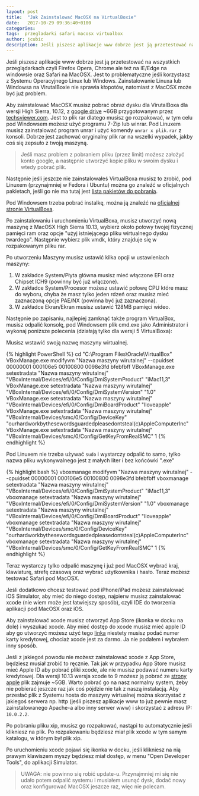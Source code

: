 ```yaml
---
layout: post
title:  "Jak Zainstalować MacOSX na VirtualBoxie"
date:   2017-10-29 09:36:40+0100
categories:
tags:  przegladarki safari macosx virtualbox
author: jcubic
description: Jeśli piszesz aplikacje www dobrze jest ją przetestować na wszystkich przeglądarkach, czyli Firefox Opera, Chrome ale też na IE/Edge na windowsie oraz Safari na MacOSX.
---
```


Jeśli piszesz aplikacje www dobrze jest ją przetestować na wszystkich przeglądarkach czyli Firefox Opera, Chrome
ale też na IE/Edge na windowsie oraz Safari na MacOSX. Jest to problematyczne jeśli korzystasz z Systemu Operacyjnego
Linux lub Windows. Zainstalowanie Linuxa lub Windowsa na VirutalBoxie nie sprawia kłopotów, natomiast z MacOSX
może być już problem.

<!-- more -->

Aby zainstalować MacOSX musisz pobrać obraz dysku dla VirutalBoxa dla wersji High Sierra, 10.12,
z [google drive](https://goo.gl/ZEB4vB) ~6GB przygotowanym przez
[techsviewer.com](https://techsviewer.com/install-macos-sierra-virtualbox-windows/).
Jest to plik rar dlatego musisz go rozpakować, w tym celu pod Windowsem możesz użyć programu 7-Zip lub winrar.
Pod Linuxem musisz zainstalować program unrar i użyć komendy `unrar x plik.rar` z konsoli. Dobrze jest zachować
oryginalny plik rar na wszelki wypadek, jakby coś się zepsuło z twoją maszyną.

> Jeśli masz problem z pobraniem pliku (przez limit) możesz założyć konto google, a następnie utworzyć kopie pliku
> w swoim dysku i wtedy pobrać plik.

Następnie jeśli jeszcze nie zainstalowałeś VirtualBoxa musisz to zrobić, pod Linuxem (przynajmniej w Fedora i Ubuntu)
można go znaleźć w oficjalnych pakietach, jeśli go nie ma tutaj jest
[lista pakietów do pobrania](https://www.virtualbox.org/wiki/Linux_Downloads).

Pod Windowsem trzeba pobrać instalkę, można ją znaleźć na
[oficjalnej stronie VirtualBoxa](https://www.virtualbox.org/wiki/Downloads).

Po zainstalowaniu i uruchomieniu VirtualBoxa, musisz utworzyć nową maszynę z MacOSX High Sierra 10.13, wybierz
około połowy twojej fizycznej pamięci ram oraz opcje "użyj istniejącego pliku wirtualnego dysku twardego". Następnie
wybierz plik vmdk, który znajduje się w rozpakowanym pliku rar.

Po utworzeniu Maszyny musisz ustawić kilka opcji w ustawieniach maszyny:

1. W zakładce System/Płyta główna musisz mieć włączone EFI oraz Chipset ICH9 (powinny być już włączone).
2. W zakładce System/Procesor możesz ustawić połowę CPU które masz do wyboru, chyba że masz tylko jeden rdzeń oraz
   musisz mieć zaznaczoną opcje PAE/NX (powinna być już zaznaczona).
3. W zakładce Ekran/Ekran musisz ustawić 128MB pamięci wideo.

Następnie po zapisaniu, najlepiej zamknąć także program VirtualBox, musisz odpalić konsolę, pod Windowsem plik
cmd.exe jako Administrator i wykonaj poniższe polecenia (działają tylko dla wersji 5 VirtualBoxa):

Musisz wstawić swoją nazwę maszyny wirtualnej.

{% highlight PowerShell %}
cd "C:\Program Files\Oracle\VirtualBox\"
VBoxManage.exe modifyvm "Nazwa maszyny wirutalnej" --cpuidset 00000001 000106e5 00100800 0098e3fd bfebfbff
VBoxManage.exe setextradata "Nazwa maszyny wirutalnej" "VBoxInternal/Devices/efi/0/Config/DmiSystemProduct" "iMac11,3"
VBoxManage.exe setextradata "Nazwa maszyny wirutalnej" "VBoxInternal/Devices/efi/0/Config/DmiSystemVersion" "1.0"
VBoxManage.exe setextradata "Nazwa maszyny wirutalnej" "VBoxInternal/Devices/efi/0/Config/DmiBoardProduct" "Iloveapple"
VBoxManage.exe setextradata "Nazwa maszyny wirutalnej" "VBoxInternal/Devices/smc/0/Config/DeviceKey" "ourhardworkbythesewordsguardedpleasedontsteal(c)AppleComputerInc"
VBoxManage.exe setextradata "Nazwa maszyny wirutalnej" "VBoxInternal/Devices/smc/0/Config/GetKeyFromRealSMC" 1
{% endhighlight %}

Pod Linuxem nie trzeba używać `sudo` i wystarczy odpalić to samo, tylko nazwa pliku wykonywalnego jest z małych liter i bez końcówki ".exe"

{% highlight bash %}
vboxmanage modifyvm "Nazwa maszyny wirutalnej" --cpuidset 00000001 000106e5 00100800 0098e3fd bfebfbff
vboxmanage setextradata "Nazwa maszyny wirutalnej" "VBoxInternal/Devices/efi/0/Config/DmiSystemProduct" "iMac11,3"
vboxmanage setextradata "Nazwa maszyny wirutalnej" "VBoxInternal/Devices/efi/0/Config/DmiSystemVersion" "1.0"
vboxmanage setextradata "Nazwa maszyny wirutalnej" "VBoxInternal/Devices/efi/0/Config/DmiBoardProduct" "Iloveapple"
vboxmanage setextradata "Nazwa maszyny wirutalnej" "VBoxInternal/Devices/smc/0/Config/DeviceKey" "ourhardworkbythesewordsguardedpleasedontsteal(c)AppleComputerInc"
vboxmanage setextradata "Nazwa maszyny wirutalnej" "VBoxInternal/Devices/smc/0/Config/GetKeyFromRealSMC" 1
{% endhighlight %}

Teraz wystarczy tylko odpalić maszynę i już pod MacOSX wybrać kraj, klawiaturę, strefę czasową oraz wybrać użytkownika i hasło. Teraz możesz testować Safari pod MacOSX.

Jeśli dodatkowo chcesz testować pod iPhone/iPad możesz zainstalować iOS Simulator, aby mieć do niego dostęp, najpierw musisz zainstalować xcode (nie wiem może jest łatwiejszy sposób), czyli IDE do tworzenia aplikacji pod MacOSX oraz iOS.

Aby zainstalować xcode musisz otworzyć App Store (ikonka w docku na dole) i wyszukać xcode. Aby mieć dostęp do xcode musisz mieć apple ID aby go utworzyć możesz użyć tego [linka](https://appleid.apple.com/en_US/account) niestety musisz podać numer karty kredytowej, chociaż xcode jest za darmo. Ja nie podałem i wybrałem inny sposób.

Jeśli z jakiegoś powodu nie możesz zainstalować xcode z App Store, będziesz musiał zrobić to ręcznie. Tak jak w przypadku App Store musisz mieć Apple ID aby pobrać pliki xcode, ale nie musisz podawać numeru karty kredytowej. Dla wersji 10.13 wersja xcode to 9 możesz ją pobrać ze [strony apple](https://developer.apple.com/download/more/) plik zajmuje ~5GB. Warto pobrać go na nasz normalny system, żeby nie pobierać jeszcze raz jak coś pójdzie nie tak z naszą instalacją. Aby przesłać plik z Systemu hosta do maszyny wirtualnej można skorzystać z jakiegoś serwera np. http (jeśli piszesz aplikacje www to już pewnie masz zainstalowanego Apache-a albo inny serwer www) i skorzystać z adresu IP: `10.0.2.2`.

Po pobraniu pliku xip, musisz go rozpakować, nastąpi to automatycznie jeśli klikniesz na plik. Po rozpakowaniu będziesz miał plik xcode w tym samym katalogu, w którym był plik xip.

Po uruchomieniu xcode pojawi się ikonka w docku, jeśli klikniesz na nią prawym klawiszem myszy będziesz miał dostęp, w menu "Open Developer Tools", do aplikacji Simulator.

> UWAGA: nie powinno się robić update-u. Przynajmniej mi się nie udało potem odpalić systemu i musiałem usunąć dysk,
> dodać nowy oraz konfigurować MacOSX jeszcze raz, więc nie polecam.
